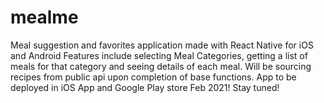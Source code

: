 # mealme
Meal suggestion and favorites application made with React Native for iOS and Android
Features include selecting Meal Categories, getting a list of meals for that category and seeing details of each meal.
Will be sourcing recipes from public api upon completion of base functions.
App to be deployed in iOS App and Google Play store Feb 2021!
Stay tuned!
